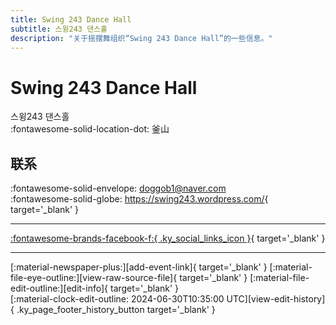 ```yaml
---
title: Swing 243 Dance Hall
subtitle: 스윙243 댄스홀
description: "关于摇摆舞组织“Swing 243 Dance Hall”的一些信息。"
---
```


# Swing 243 Dance Hall

스윙243 댄스홀  
:fontawesome-solid-location-dot: 釜山  


## 联系

:fontawesome-solid-envelope: <doggob1@naver.com>  
:fontawesome-solid-globe: <https://swing243.wordpress.com/>{ target='_blank' }  

---

 [:fontawesome-brands-facebook-f:{ .ky_social_links_icon }](https://www.facebook.com/swing243){ target='_blank' }

---

<div class="ky_page_footer" markdown>
<div class="ky_page_footer_trailing" markdown="span">
[:material-newspaper-plus:][add-event-link]{ target='_blank' }
[:material-file-eye-outline:][view-raw-source-file]{ target='_blank' }
[:material-file-edit-outline:][edit-info]{ target='_blank' }
</div>
<div class="ky_page_footer_leading" markdown="span">
[:material-clock-edit-outline: 2024-06-30T10:35:00 UTC][view-edit-history]{ .ky_page_footer_history_button target='_blank' }
</div>
</div>

[add-event-link]: https://github.com/swingdance/events/issues/new?assignees=&labels=add+event&projects=&template=02-add_entity.yml&title=%5Bko_KR%5D%20Add%20Event%3A%20%3CName%3E&region=ko_KR&province=Busan&city=Busan&org_id=swing-243-dance-hall "添加活动"
[view-raw-source-file]: https://github.com/swingdance/orgs/blob/main/ko_KR/swing-243-dance-hall.json "查看原始源文件"
[edit-info]: https://github.com/swingdance/orgs/issues/new?assignees=&labels=update+org&projects=&template=03-update_entity.yml&title=%5Bko_KR%5D%20Update%20Org%3A%20Swing%20243%20Dance%20Hall&region=ko_KR&id=swing-243-dance-hall&name=Swing%20243%20Dance%20Hall "编辑信息"

[view-edit-history]: https://github.com/swingdance/orgs/commits/main/ko_KR/swing-243-dance-hall.json "查看编辑历史"
